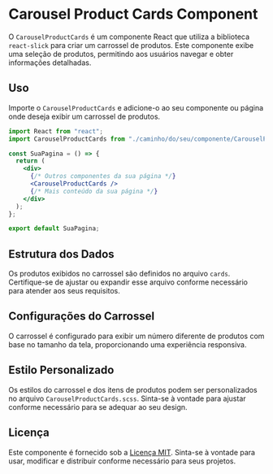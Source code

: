 # Carousel Product Cards Component

O `CarouselProductCards` é um componente React que utiliza a biblioteca `react-slick` para criar um carrossel de produtos. Este componente exibe uma seleção de produtos, permitindo aos usuários navegar e obter informações detalhadas.

## Uso

Importe o `CarouselProductCards` e adicione-o ao seu componente ou página onde deseja exibir um carrossel de produtos.

```jsx
import React from "react";
import CarouselProductCards from "./caminho/do/seu/componente/CarouselProductCards";

const SuaPagina = () => {
  return (
    <div>
      {/* Outros componentes da sua página */}
      <CarouselProductCards />
      {/* Mais conteúdo da sua página */}
    </div>
  );
};

export default SuaPagina;
```

## Estrutura dos Dados

Os produtos exibidos no carrossel são definidos no arquivo `cards`. Certifique-se de ajustar ou expandir esse arquivo conforme necessário para atender aos seus requisitos.

## Configurações do Carrossel

O carrossel é configurado para exibir um número diferente de produtos com base no tamanho da tela, proporcionando uma experiência responsiva.

## Estilo Personalizado

Os estilos do carrossel e dos itens de produtos podem ser personalizados no arquivo `CarouselProductCards.scss`. Sinta-se à vontade para ajustar conforme necessário para se adequar ao seu design.

## Licença

Este componente é fornecido sob a [Licença MIT](./LICENSE). Sinta-se à vontade para usar, modificar e distribuir conforme necessário para seus projetos.
